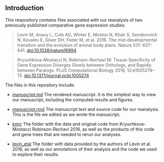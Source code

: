 ## Introduction

This respository contains files associated with our reanalysis of two 
previously published comparative gene expression studies:

> Levin M, Anavy L, Cole AG, Winter E, Mostov N, Khair S, Senderovich N, Kovalev E, Silver DH, Feder M, et al. 2016. The mid-developmental transition and the evolution of animal body plans. Nature 531: 637-641. [doi:10.1038/nature16994](http://dx.doi.org/10.1038/nature16994)

> Kryuchkova-Mostacci N, Robinson-Rechavi M: Tissue-Specificity of Gene Expression Diverges Slowly between Orthologs, and Rapidly between Paralogs. PLoS Computational Biology 2016, 12:e1005274–13. [doi:10.1371/journal.pcbi.1005274](http://dx.doi.org/10.1371/journal.pcbi.1005274)

The files in this repository include:

- [manuscript.md](./manuscript.md) The rendered manuscript. It is the simplest way to view our manuscript, including the computed results and figures.

- [manuscript.rmd](./manuscript.rmd) The manuscript text and source code for our reanalysis. This is the file we edited as we wrote the manuscript.

- [kmrr](./kmrr) The folder with the data and original code from Kryuchkova-Mostacci Robinson-Rechavi 2016, as well as the products of this code and gene trees that are needed to rerun our analyses.

- [levin_etal](./levin_etal) The folder with data provided by the authors of Levin et al. 2016, as well as our annotations of their analysis and the code we used to explore their results.